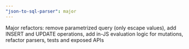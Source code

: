 ```yaml
---
"json-to-sql-parser": major
---
```


Major refactors: remove parametrized query (only escape values), add INSERT and UPDATE operations, add in-JS evaluation logic for mutations, refactor parsers, tests and exposed APIs
